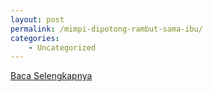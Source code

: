 ```yaml
---
layout: post
permalink: /mimpi-dipotong-rambut-sama-ibu/
categories:
    - Uncategorized
---
```


[Baca Selengkapnya](/03)